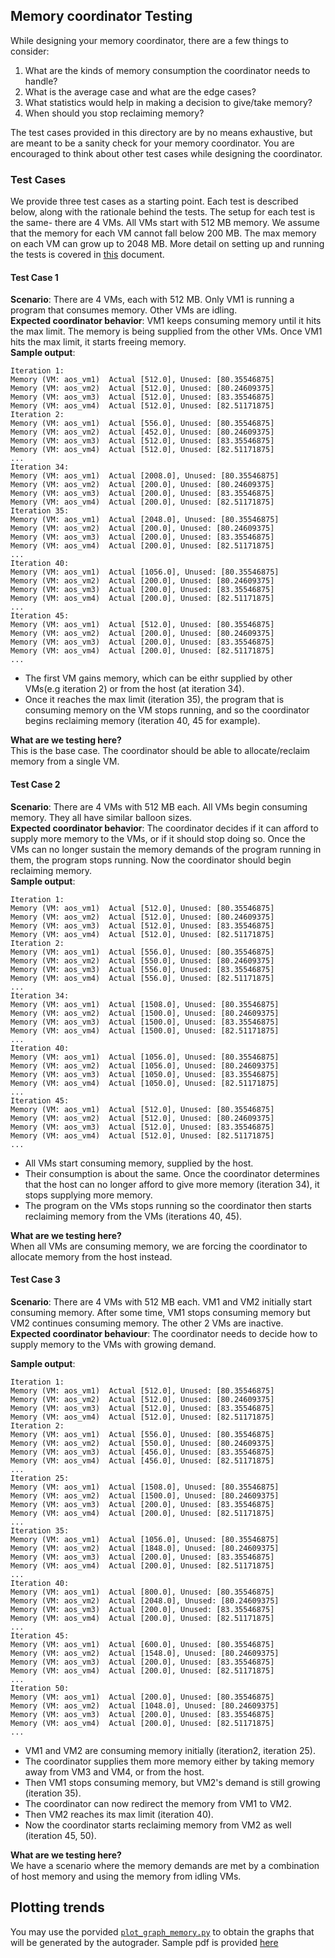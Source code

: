 ## Memory coordinator Testing  
While designing your memory coordinator, there are a few things to consider:  
1. What are the kinds of memory consumption the coordinator needs to handle?  
2. What is the average case and what are the edge cases?
3. What statistics would help in making a decision to give/take memory?
4. When should you stop reclaiming memory?  
  
The test cases provided in this directory are by no means exhaustive, but are meant to be a sanity check for your memory coordinator. You are encouraged to think about other test cases while designing the coordinator.   
### Test Cases  
We provide three test cases as a starting point. Each test is described below, along with the rationale behind the tests. The setup for each test is the same- there are 4 VMs. All VMs start with 512 MB memory. We assume that the memory for each VM cannot fall below 200 MB. The max memory on each VM can grow up to 2048 MB. More detail on setting up and running the tests is covered in [this](HowToDoTest.md) document.   
#### Test Case 1  
**Scenario**: There are 4 VMs, each with 512 MB. Only VM1 is running a program that consumes memory. Other VMs are idling.   
**Expected coordinator behavior**: VM1 keeps consuming memory until it hits the max limit. The memory is being supplied from the other VMs. Once VM1 hits the max limit, it starts freeing memory.  
**Sample output**:
```
Iteration 1:
Memory (VM: aos_vm1)  Actual [512.0], Unused: [80.35546875]
Memory (VM: aos_vm2)  Actual [512.0], Unused: [80.24609375]
Memory (VM: aos_vm3)  Actual [512.0], Unused: [83.35546875]
Memory (VM: aos_vm4)  Actual [512.0], Unused: [82.51171875]
Iteration 2:
Memory (VM: aos_vm1)  Actual [556.0], Unused: [80.35546875]
Memory (VM: aos_vm2)  Actual [452.0], Unused: [80.24609375]
Memory (VM: aos_vm3)  Actual [512.0], Unused: [83.35546875]
Memory (VM: aos_vm4)  Actual [512.0], Unused: [82.51171875]
...
Iteration 34:
Memory (VM: aos_vm1)  Actual [2008.0], Unused: [80.35546875]
Memory (VM: aos_vm2)  Actual [200.0], Unused: [80.24609375]
Memory (VM: aos_vm3)  Actual [200.0], Unused: [83.35546875]
Memory (VM: aos_vm4)  Actual [200.0], Unused: [82.51171875]
Iteration 35:
Memory (VM: aos_vm1)  Actual [2048.0], Unused: [80.35546875]
Memory (VM: aos_vm2)  Actual [200.0], Unused: [80.24609375]
Memory (VM: aos_vm3)  Actual [200.0], Unused: [83.35546875]
Memory (VM: aos_vm4)  Actual [200.0], Unused: [82.51171875]
...
Iteration 40:
Memory (VM: aos_vm1)  Actual [1056.0], Unused: [80.35546875]
Memory (VM: aos_vm2)  Actual [200.0], Unused: [80.24609375]
Memory (VM: aos_vm3)  Actual [200.0], Unused: [83.35546875]
Memory (VM: aos_vm4)  Actual [200.0], Unused: [82.51171875]
...
Iteration 45:
Memory (VM: aos_vm1)  Actual [512.0], Unused: [80.35546875]
Memory (VM: aos_vm2)  Actual [200.0], Unused: [80.24609375]
Memory (VM: aos_vm3)  Actual [200.0], Unused: [83.35546875]
Memory (VM: aos_vm4)  Actual [200.0], Unused: [82.51171875]
...
```
- The first VM gains memory, which can be eithr supplied by other VMs(e.g iteration 2) or from the host (at iteration 34).   
- Once it reaches the max limit (iteration 35), the program that is consuming memory on the VM stops running, and so the coordinator begins reclaiming memory (iteration 40, 45 for example).  

**What are we testing here?**  
This is the base case. The coordinator should be able to allocate/reclaim memory from a single VM.  


#### Test Case 2  
**Scenario**: There are 4 VMs with 512 MB each. All VMs begin consuming memory. They all have similar balloon sizes.  
**Expected coordinator behavior**: The coordinator decides if it can afford to supply more memory to the VMs, or if it should stop doing so. Once the VMs can no longer sustain the memory demands of the program running in them, the program stops running. Now the coordinator should begin reclaiming memory.   
**Sample output**:
```
Iteration 1:
Memory (VM: aos_vm1)  Actual [512.0], Unused: [80.35546875]
Memory (VM: aos_vm2)  Actual [512.0], Unused: [80.24609375]
Memory (VM: aos_vm3)  Actual [512.0], Unused: [83.35546875]
Memory (VM: aos_vm4)  Actual [512.0], Unused: [82.51171875]
Iteration 2:
Memory (VM: aos_vm1)  Actual [556.0], Unused: [80.35546875]
Memory (VM: aos_vm2)  Actual [550.0], Unused: [80.24609375]
Memory (VM: aos_vm3)  Actual [556.0], Unused: [83.35546875]
Memory (VM: aos_vm4)  Actual [556.0], Unused: [82.51171875]
...
Iteration 34:
Memory (VM: aos_vm1)  Actual [1508.0], Unused: [80.35546875]
Memory (VM: aos_vm2)  Actual [1500.0], Unused: [80.24609375]
Memory (VM: aos_vm3)  Actual [1500.0], Unused: [83.35546875]
Memory (VM: aos_vm4)  Actual [1500.0], Unused: [82.51171875]
...
Iteration 40:
Memory (VM: aos_vm1)  Actual [1056.0], Unused: [80.35546875]
Memory (VM: aos_vm2)  Actual [1056.0], Unused: [80.24609375]
Memory (VM: aos_vm3)  Actual [1050.0], Unused: [83.35546875]
Memory (VM: aos_vm4)  Actual [1050.0], Unused: [82.51171875]
...
Iteration 45:
Memory (VM: aos_vm1)  Actual [512.0], Unused: [80.35546875]
Memory (VM: aos_vm2)  Actual [512.0], Unused: [80.24609375]
Memory (VM: aos_vm3)  Actual [512.0], Unused: [83.35546875]
Memory (VM: aos_vm4)  Actual [512.0], Unused: [82.51171875]
...
```
- All VMs start consuming memory, supplied by the host.   
- Their consumption is about the same. Once the coordinator determines that the host can no longer afford to give more memory (iteration 34), it stops supplying more memory.  
- The program on the VMs stops running so the coordinator then starts reclaiming memory from the VMs (iterations 40, 45).  

**What are we testing here?**  
When all VMs are consuming memory, we are forcing the coordinator to allocate memory from the host instead.   

#### Test Case 3  
**Scenario**: There are 4 VMs with 512 MB each. VM1 and VM2 initially start consuming memory. After some time, VM1 stops consuming memory but VM2 continues consuming memory. The other 2 VMs are inactive.   
**Expected coordinator behaviour**: The coordinator needs to decide how to supply memory to the VMs with growing demand.  

**Sample output**:  
```
Iteration 1:
Memory (VM: aos_vm1)  Actual [512.0], Unused: [80.35546875]
Memory (VM: aos_vm2)  Actual [512.0], Unused: [80.24609375]
Memory (VM: aos_vm3)  Actual [512.0], Unused: [83.35546875]
Memory (VM: aos_vm4)  Actual [512.0], Unused: [82.51171875]
Iteration 2:
Memory (VM: aos_vm1)  Actual [556.0], Unused: [80.35546875]
Memory (VM: aos_vm2)  Actual [550.0], Unused: [80.24609375]
Memory (VM: aos_vm3)  Actual [456.0], Unused: [83.35546875]
Memory (VM: aos_vm4)  Actual [456.0], Unused: [82.51171875]
...
Iteration 25:
Memory (VM: aos_vm1)  Actual [1508.0], Unused: [80.35546875]
Memory (VM: aos_vm2)  Actual [1500.0], Unused: [80.24609375]
Memory (VM: aos_vm3)  Actual [200.0], Unused: [83.35546875]
Memory (VM: aos_vm4)  Actual [200.0], Unused: [82.51171875]
...
Iteration 35:
Memory (VM: aos_vm1)  Actual [1056.0], Unused: [80.35546875]
Memory (VM: aos_vm2)  Actual [1848.0], Unused: [80.24609375]
Memory (VM: aos_vm3)  Actual [200.0], Unused: [83.35546875]
Memory (VM: aos_vm4)  Actual [200.0], Unused: [82.51171875]
...
Iteration 40:
Memory (VM: aos_vm1)  Actual [800.0], Unused: [80.35546875]
Memory (VM: aos_vm2)  Actual [2048.0], Unused: [80.24609375]
Memory (VM: aos_vm3)  Actual [200.0], Unused: [83.35546875]
Memory (VM: aos_vm4)  Actual [200.0], Unused: [82.51171875]
...
Iteration 45:
Memory (VM: aos_vm1)  Actual [600.0], Unused: [80.35546875]
Memory (VM: aos_vm2)  Actual [1548.0], Unused: [80.24609375]
Memory (VM: aos_vm3)  Actual [200.0], Unused: [83.35546875]
Memory (VM: aos_vm4)  Actual [200.0], Unused: [82.51171875]
...
Iteration 50:
Memory (VM: aos_vm1)  Actual [200.0], Unused: [80.35546875]
Memory (VM: aos_vm2)  Actual [1048.0], Unused: [80.24609375]
Memory (VM: aos_vm3)  Actual [200.0], Unused: [83.35546875]
Memory (VM: aos_vm4)  Actual [200.0], Unused: [82.51171875]
...
```
- VM1 and VM2 are consuming memory initially (iteration2, iteration 25).  
- The coordinator supplies them more memory either by taking memory away from VM3 and VM4, or from the host.   
- Then VM1 stops consuming memory, but VM2's demand is still growing (iteration 35).  
- The coordinator can now redirect the memory from VM1 to VM2.  
- Then VM2 reaches its max limit (iteration 40).   
- Now the coordinator starts reclaiming memory from VM2 as well (iteration 45, 50).  
 
**What are we testing here?**  
We have a scenario where the memory demands are met by a combination of host memory and using the memory from idling VMs.

## Plotting  trends
You may use the porvided [`plot_graph_memory.py`](./plot_graph_memory.py) to obtain the graphs that will be generated by the autograder. Sample pdf is provided [here](../../res/sample-sol-1.pdf)
